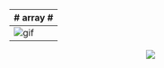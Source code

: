 <div align="center">
  
  | # array # |  
  | ------------- | 
  | ![gif](https://media.giphy.com/media/26uf9smjCawERdCmI/giphy.gif) | 

  ![](https://github-readme-stats.vercel.app/api?username=arraywtf&theme=dark&hide_border=true&include_all_commits=false&count_private=false)<br/>

</div>

